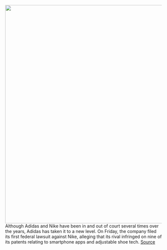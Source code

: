 <img src='https://cdn.vox-cdn.com/thumbor/3RbLk6taLRwvTC7QyrjNwALpUPc=/0x0:2040x1360/1200x800/filters:focal(857x517:1183x843)/cdn.vox-cdn.com/uploads/chorus_image/image/70976207/fshivakumar_181109_3078_0020.0.jpg' width='700px' /><br/>
Although Adidas and Nike have been in and out of court several times over the years, Adidas has taken it to a new level. On Friday, the company filed its first federal lawsuit against Nike, alleging that its rival infringed on nine of its patents relating to smartphone apps and adjustable shoe tech.
<a href='https://www.theverge.com/2022/6/14/23167306/adidas-sues-nike-adapt-sneakers-running-apps'> Source <a/>
